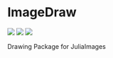 # ImageDraw

[![][travis-img]][travis-url]
[![][pkgeval-img]][pkgeval-url]
[![][coveralls-img]][coveralls-url]

Drawing Package for JuliaImages

<!-- URLS -->

[pkgeval-img]: https://juliaci.github.io/NanosoldierReports/pkgeval_badges/I/ImageDraw.svg
[pkgeval-url]: https://juliaci.github.io/NanosoldierReports/pkgeval_badges/report.html
[travis-img]: https://travis-ci.org/JuliaImages/ImageDraw.jl.svg?branch=master
[travis-url]: https://travis-ci.org/JuliaImages/ImageDraw.jl
[coveralls-img]: https://coveralls.io/repos/JuliaImages/ImageDraw.jl/badge.svg?branch=master&service=github
[coveralls-url]: https://coveralls.io/github/JuliaImages/ImageDraw.jl?branch=master
